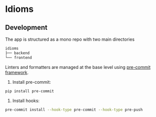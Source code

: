 # Idioms

## Development

The app is structured as a mono repo with two main directories

``` bash
idioms
├── backend
└── frontend
```

Linters and formatters are managed at the base level using [pre-commit framework](https://pre-commit.com/).

1. Install pre-commit:

```bash
pip install pre-commit
```

1. Install hooks:

```bash
pre-commit install --hook-type pre-commit --hook-type pre-push
```
